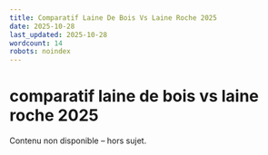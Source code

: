 ```yaml
---
title: Comparatif Laine De Bois Vs Laine Roche 2025
date: 2025-10-28
last_updated: 2025-10-28
wordcount: 14
robots: noindex
---
```


# comparatif laine de bois vs laine roche 2025

Contenu non disponible – hors sujet.